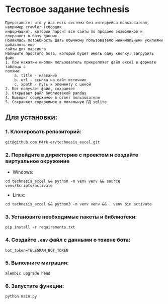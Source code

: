 # Тестовое задание technesis

```
Представьте, что у вас есть система без интерфейса пользователя, например crawler (сборщик
информации), который парсит все сайты по продаже зюзюбликов и сохраняет в базу данных.
Появилась потребность дать обычному пользователю минимальными усилиями добавлять еще
сайты для парсинга
Напишите простого бота, который будет иметь одну кнопку: загрузить файл
1. При нажатии кнопки пользователь прикрепляет файл excel в формате таблицы с
полями:
    a. title - название
    b. url - ссылка на сайт источник
    c. xpath - путь к элементу с ценой
2. Бот получает файл, сохраняет
3. Открывает файл библиотекой pandas
4. Выводит содержимое в ответ пользователю
5. Сохраняет содержимое в локальную БД sqlite
```

## Для установки:
### 1. Клонировать репозиторий:
```
git@github.com:M4rk-er/technesis_excel.git
```
### 2. Перейдите в директорию с проектом и создайте виртуальное окружение
- Windows:
```
cd technesis_excel && python -m venv venv && source venv/Scripts/activate
```
- Linux:
```
cd technesis_excel && python3 -m venv venv && . venv bin activate
```
### 3. Установите необходимые пакеты и библиотеки:
```
pip install -r requirements.txt
```
### 4. Создайте ``` .env ``` файл с данными о токене бота:
```
bot_token=TELEGRAM_BOT_TOKEN
```
### 5. Выполните миграции:
```
alembic upgrade head
```
### 6. Запустите функции:
```
python main.py
